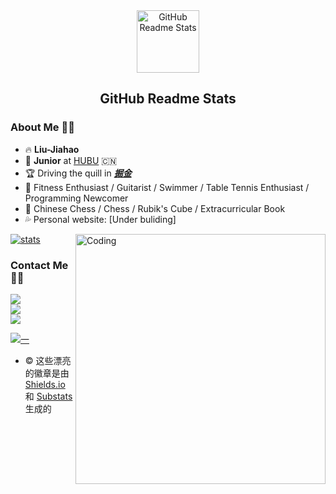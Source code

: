 <div align=center><img width="100px" src="https://res.cloudinary.com/anuraghazra/image/upload/v1594908242/logo_ccswme.svg" align="center" alt="GitHub Readme Stats"/></div>

<h2 align="center">GitHub Readme Stats</h2>

### About Me 🙋‍♂️

- 🔥&nbsp;**Liu-Jiahao**
- 💢 **Junior** at [HUBU](https://www.hubu.edu.cn/) 🇨🇳
- 🏆 Driving the quill in ***[掘金](https://juejin.cn/user/4416070016570494/)***
- 🥩  Fitness Enthusiast / Guitarist / Swimmer / Table Tennis Enthusiast / Programming Newcomer
- 🍺  Chinese Chess / Chess / Rubik's Cube / Extracurricular Book
- 💦 Personal website: [Under buliding]

[![stats](https://github-readme-stats-izh7piylk.vercel.app/api?username=suxder&hide=prs,contribs&show_icons=true&bg_color=DEG,E66345,A65481&title_color=FFFFFF&text_color=FFFFFF&icon_color=FFFFFF)](https://github.com/Wu-yikun/)  <img align="right" alt="Coding" width="400" src="http://ww1.sinaimg.cn/large/007ZrBGhly1gudvpgzrwtg60m80gok0f02.gif">

### Contact Me 👨‍💻

<a href="https://www.facebook.com/profile.php?id=100079868364481" target="_blank"><img src="https://img.shields.io/badge/facebook%20@Liu JiaHao-344E86?style=for-the-badge&logo=facebook&logoColor=white"/></a><br>
<a href="https://twitter.com/leslie_pluto" target="_blank"><img src="https://img.shields.io/badge/twitter%20@Liu JiaHao-0D95E8?style=for-the-badge&logo=twitter&logoColor=white"/></a><br>
<a href="Under building"><img src="https://img.shields.io/badge/My%20Website:%20Under building-8E2DE2?style=for-the-badge&logo=google%20chrome&logoColor=white"/></a>

[![一](https://img.shields.io/badge/GitHub-@LiuJiaHao-red?&logo=github&style=plastic)](https://github.com/suxder)

* © 这些漂亮的徽章是由 <a href="https://shields.io/">Shields.io</a> 和 <a href="https://github.com/spencerwooo/Substats">Substats</a>生成的


